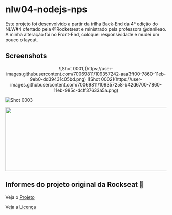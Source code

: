 # nlw04-nodejs-nps

Este projeto foi desenvolvido a partir da trilha Back-End da 4ª edição do NLW#4 ofertado pela @Rocketseat e ministrado pela professora @danileao. A minha alteração foi no Front-End, coloquei responsividade e mudei um pouco o layout. 

## Screenshots

<p align="center">
![Shot 0001](https://user-images.githubusercontent.com/70069811/109357242-aaa3ff00-7860-11eb-9eb0-dd39431c05bd.png)
![Shot 0002](https://user-images.githubusercontent.com/70069811/109357258-b42d6700-7860-11eb-985c-dcff37633a5a.png)
</p>

![Shot 0003](https://user-images.githubusercontent.com/70069811/109357268-b68fc100-7860-11eb-8c00-b11d0b6b7756.png)

<p align="center">
  <img width="600" height="200" src="![Shot 0004](https://user-images.githubusercontent.com/70069811/109357279-ba234800-7860-11eb-9977-5901b7aa9fd0.png)">
</p>


## Informes do projeto original da Rockseat :rocket:

Veja o [Projeto][project]

Veja a [Licença][license]

<!-- Markdown link & img dfn's -->

[project]:https://github.com/rocketseat-education/nlw-04-nodejs
[license]:https://github.com/rocketseat-education/nlw-04-nodejs/blob/main/LICENSE.md
